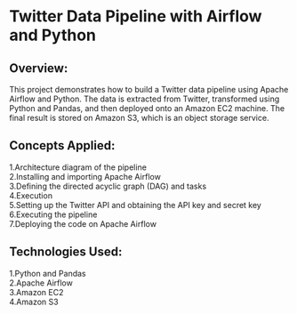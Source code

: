 # Twitter Data Pipeline with Airflow and Python
## Overview:

This project demonstrates how to build a Twitter data pipeline using Apache Airflow and Python. The data is extracted from Twitter, transformed using Python and Pandas, and then deployed onto an Amazon EC2 machine. The final result is stored on Amazon S3, which is an object storage service.

## Concepts Applied:

1.Architecture diagram of the pipeline  
2.Installing and importing Apache Airflow  
3.Defining the directed acyclic graph (DAG) and tasks  
4.Execution  
5.Setting up the Twitter API and obtaining the API key and secret key  
6.Executing the pipeline  
7.Deploying the code on Apache Airflow  

## Technologies Used:

1.Python and Pandas  
2.Apache Airflow  
3.Amazon EC2  
4.Amazon S3  
